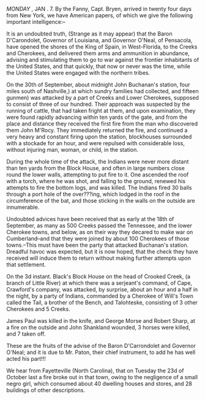 *MONDAY* , JAN . 7. By the Fanny, Capt. Bryen, arrived in twenty four days from New York, we have American papers, of which we give the following important intelligence:–It is an undoubted truth, (Strange as it may appear) that the Baron D'Carondolet, Governor of Louisiana, and Governor O'Neal, of Pensacola, have opened the shores of the King of Spain, in West-Florida, to the Creeks and Cherokees, and delivered them arms and ammunition in abundance, advising and stimulating them to go to war against the frontier inhabitants of the United States, and that quickly, that now or never was the time, while the United States were engaged with the northern tribes.On the 30th of September, about midnight John Buchanan's station, four miles south of Nashville,) at which sundry families had collected, and fifteen gunmen) was attacked by a part of Creeks and Lower Cherokees, supposed to consist of three of our hundred. Their approach was suspected by the running of cattle, that had taken fright at them, and upon examination, they were found rapidly advancing within ten yards of the gate, and from the place and distance they received the first fire from the man who discovered them John M'Rocy. They immediately returned the fire, and continued a very heavy and constant firing upon the station, blockhouses surrounded with a stockade for an hour, and were repulsed with considerable loss, without injuring man, woman, or child, in the station.During the whole time of the attack, the Indians were never more distant than ten yards from the Block House, and often in large numbers close round the lower walls, attempting to put fire to it. One ascended the roof with a torch, where he was shot, and falling to the ground, renewed his attempts to fire the bottom logs, and was killed. The Indians fired 30 balls through a port hole of the over???ing, which lodged in the roof in the circumference of the bat, and those sticking in the walls on the outside are innumerable.Undoubted advices have been received that as early at the 18th of September, as many as 500 Creeks passed the Tennessee, and the lower Cherokee towns, and below, as on their way they decared to make war on Cumberland–and that they were joined by about 100 Cherokees of those towns.–This must have been the party that attacked Buchanan's station. Dreadful havoc was expected, but it is now hoped, that the check they have received will induce them to return without making further attempts upon that settlement.On the 3d instant. Black's Block House on the head of Crooked Creek, (a branch of Little River) at which there was a serjeant's command, of Cape, Crawford's company, was attacked, by surprise, about an hour and a half in the night, by a party of Indians, commanded by a Cherokee of Will's Town called the Tail, a brother of the Bench, and Talohteske, consisting of 3 other Cherokees and 5 Creeks.James Paul was killed in the knife, and George Morse and Robert Sharp, at a fire on the outside and John Shankland wounded, 3 horses were killed, and 7 taken off.These are the fruits of the advise of the Baron D'Carrondolet and Governor O'Neal; and it is due to Mr. Paton, their chief instrument, to add he has well acted his part!!!We hear from Fayetteville (North Carolina), that on Tuesday the 23d of October last a fire broke out in that town, owing to the negligence of a small negro girl, which consumed about 40 dwelling houses and stores, and 28 buildings of other descriptions.